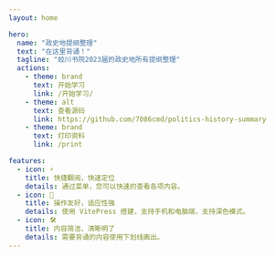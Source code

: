 ```yaml
---
layout: home

hero:
  name: "政史地提纲整理"
  text: "在这里背诵！"
  tagline: "蛟川书院2023届的政史地所有提纲整理"
  actions:
    - theme: brand
      text: 开始学习
      link: /开始学习/
    - theme: alt
      text: 查看源码
      link: https://github.com/7086cmd/politics-history-summary
    - theme: brand
      text: 打印资料
      link: /print

features:
  - icon: ⚡️
    title: 快捷翻阅，快速定位
    details: 通过菜单，您可以快速的查看各项内容。
  - icon: 🖖
    title: 操作友好，适应性强
    details: 使用 VitePress 搭建，支持手机和电脑端，支持深色模式。
  - icon: 🛠️
    title: 内容简洁，清晰明了
    details: 需要背诵的内容使用下划线画出。
---
```

